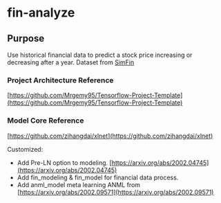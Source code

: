 # fin-analyze

## Purpose
Use historical financial data to predict a stock price increasing or decreasing after a year.
Dataset from [SimFin](https://simfin.com)

### Project Architecture Reference
[https://github.com/Mrgemy95/Tensorflow-Project-Template](https://github.com/Mrgemy95/Tensorflow-Project-Template)

### Model Core Reference
[https://github.com/zihangdai/xlnet](https://github.com/zihangdai/xlnet)

Customized:

- Add Pre-LN option to modeling. [https://arxiv.org/abs/2002.04745](https://arxiv.org/abs/2002.04745)
- Add fin_modeling & fin_model for financial data process.
- Add anml_model meta learning ANML from [https://arxiv.org/abs/2002.09571](https://arxiv.org/abs/2002.09571)
